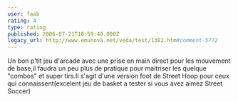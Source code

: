 ```yaml
---
user: faab
rating: 4
type: rating
published: 2006-07-21T10:59:40.000Z
legacy_url: http://www.emunova.net/veda/test/1382.htm#comment-5772
---
```

Un bon p'tit jeu d'arcade avec une prise en main direct pour les mouvement de base,il faudra un peu plus de pratique pour maitriser les quelque "combos" et super tirs.Il s'agit d'une version foot de Street Hoop pour ceux qui connaissent(excelent jeu de basket a tester si vous avez aimez Street Soccer)